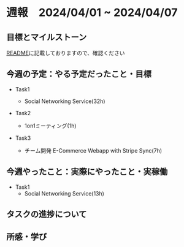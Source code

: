 # 週報　2024/04/01 ~ 2024/04/07

## 目標とマイルストーン
[README](https://github.com/Aki158/weekly-report/blob/main/README.md)に記載しておりますので、確認ください

## 今週の予定：やる予定だったこと・目標
- Task1
    - Social Networking Service(32h)

- Task2
    - 1on1ミーティング(1h)

- Task3
    - チーム開発 E-Commerce Webapp with Stripe Sync(7h)

## 今週やったこと：実際にやったこと・実稼働

- Task1
    - Social Networking Service(13h)


## タスクの進捗について


## 所感・学び

